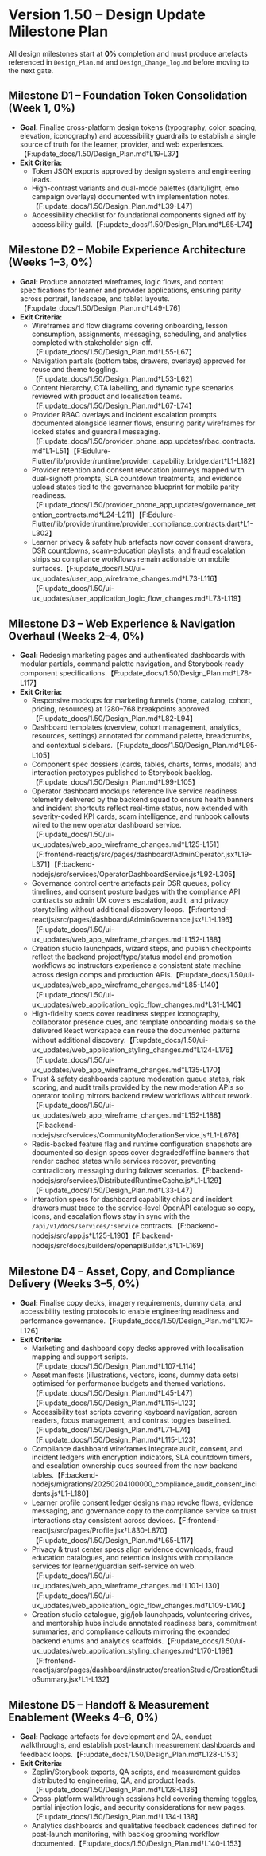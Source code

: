 # Version 1.50 – Design Update Milestone Plan

All design milestones start at **0%** completion and must produce artefacts referenced in `Design_Plan.md` and `Design_Change_log.md` before moving to the next gate.

## Milestone D1 – Foundation Token Consolidation (Week 1, 0%)
- **Goal:** Finalise cross-platform design tokens (typography, color, spacing, elevation, iconography) and accessibility guardrails to establish a single source of truth for the learner, provider, and web experiences.【F:update_docs/1.50/Design_Plan.md†L19-L37】
- **Exit Criteria:**
  - Token JSON exports approved by design systems and engineering leads.
  - High-contrast variants and dual-mode palettes (dark/light, emo campaign overlays) documented with implementation notes.【F:update_docs/1.50/Design_Plan.md†L39-L47】
  - Accessibility checklist for foundational components signed off by accessibility guild.【F:update_docs/1.50/Design_Plan.md†L65-L74】

## Milestone D2 – Mobile Experience Architecture (Weeks 1–3, 0%)
- **Goal:** Produce annotated wireframes, logic flows, and content specifications for learner and provider applications, ensuring parity across portrait, landscape, and tablet layouts.【F:update_docs/1.50/Design_Plan.md†L49-L76】
- **Exit Criteria:**
  - Wireframes and flow diagrams covering onboarding, lesson consumption, assignments, messaging, scheduling, and analytics completed with stakeholder sign-off.【F:update_docs/1.50/Design_Plan.md†L55-L67】
  - Navigation partials (bottom tabs, drawers, overlays) approved for reuse and theme toggling.【F:update_docs/1.50/Design_Plan.md†L53-L62】
  - Content hierarchy, CTA labelling, and dynamic type scenarios reviewed with product and localisation teams.【F:update_docs/1.50/Design_Plan.md†L67-L74】
  - Provider RBAC overlays and incident escalation prompts documented alongside learner flows, ensuring parity wireframes for locked states and guardrail messaging.【F:update_docs/1.50/provider_phone_app_updates/rbac_contracts.md†L1-L51】【F:Edulure-Flutter/lib/provider/runtime/provider_capability_bridge.dart†L1-L182】
  - Provider retention and consent revocation journeys mapped with dual-signoff prompts, SLA countdown treatments, and evidence upload states tied to the governance blueprint for mobile parity readiness.【F:update_docs/1.50/provider_phone_app_updates/governance_retention_contracts.md†L24-L211】【F:Edulure-Flutter/lib/provider/runtime/provider_compliance_contracts.dart†L1-L302】
  - Learner privacy & safety hub artefacts now cover consent drawers, DSR countdowns, scam-education playlists, and fraud escalation strips so compliance workflows remain actionable on mobile surfaces.【F:update_docs/1.50/ui-ux_updates/user_app_wireframe_changes.md†L73-L116】【F:update_docs/1.50/ui-ux_updates/user_application_logic_flow_changes.md†L73-L119】

## Milestone D3 – Web Experience & Navigation Overhaul (Weeks 2–4, 0%)
- **Goal:** Redesign marketing pages and authenticated dashboards with modular partials, command palette navigation, and Storybook-ready component specifications.【F:update_docs/1.50/Design_Plan.md†L78-L117】
- **Exit Criteria:**
  - Responsive mockups for marketing funnels (home, catalog, cohort, pricing, resources) at 1280–768 breakpoints approved.【F:update_docs/1.50/Design_Plan.md†L82-L94】
  - Dashboard templates (overview, cohort management, analytics, resources, settings) annotated for command palette, breadcrumbs, and contextual sidebars.【F:update_docs/1.50/Design_Plan.md†L95-L105】
  - Component spec dossiers (cards, tables, charts, forms, modals) and interaction prototypes published to Storybook backlog.【F:update_docs/1.50/Design_Plan.md†L99-L105】
  - Operator dashboard mockups reference live service readiness telemetry delivered by the backend squad to ensure health banners and incident shortcuts reflect real-time status, now extended with severity-coded KPI cards, scam intelligence, and runbook callouts wired to the new operator dashboard service.【F:update_docs/1.50/ui-ux_updates/web_app_wireframe_changes.md†L125-L151】【F:frontend-reactjs/src/pages/dashboard/AdminOperator.jsx†L19-L371】【F:backend-nodejs/src/services/OperatorDashboardService.js†L92-L305】
  - Governance control centre artefacts pair DSR queues, policy timelines, and consent posture badges with the compliance API contracts so admin UX covers escalation, audit, and privacy storytelling without additional discovery loops.【F:frontend-reactjs/src/pages/dashboard/AdminGovernance.jsx†L1-L196】【F:update_docs/1.50/ui-ux_updates/web_app_wireframe_changes.md†L152-L188】
  - Creation studio launchpads, wizard steps, and publish checkpoints reflect the backend project/type/status model and promotion workflows so instructors experience a consistent state machine across design comps and production APIs.【F:update_docs/1.50/ui-ux_updates/web_app_wireframe_changes.md†L85-L140】【F:update_docs/1.50/ui-ux_updates/web_application_logic_flow_changes.md†L31-L140】
  - High-fidelity specs cover readiness stepper iconography, collaborator presence cues, and template onboarding modals so the delivered React workspace can reuse the documented patterns without additional discovery.【F:update_docs/1.50/ui-ux_updates/web_application_styling_changes.md†L124-L176】【F:update_docs/1.50/ui-ux_updates/web_app_wireframe_changes.md†L135-L170】
  - Trust & safety dashboards capture moderation queue states, risk scoring, and audit trails provided by the new moderation APIs so operator tooling mirrors backend review workflows without rework.【F:update_docs/1.50/ui-ux_updates/web_app_wireframe_changes.md†L152-L188】【F:backend-nodejs/src/services/CommunityModerationService.js†L1-L676】
  - Redis-backed feature flag and runtime configuration snapshots are documented so design specs cover degraded/offline banners that render cached states while services recover, preventing contradictory messaging during failover scenarios.【F:backend-nodejs/src/services/DistributedRuntimeCache.js†L1-L129】【F:update_docs/1.50/Design_Plan.md†L33-L47】
  - Interaction specs for dashboard capability chips and incident drawers must trace to the service-level OpenAPI catalogue so copy, icons, and escalation flows stay in sync with the `/api/v1/docs/services/:service` contracts.【F:backend-nodejs/src/app.js†L125-L190】【F:backend-nodejs/src/docs/builders/openapiBuilder.js†L1-L169】

## Milestone D4 – Asset, Copy, and Compliance Delivery (Weeks 3–5, 0%)
- **Goal:** Finalise copy decks, imagery requirements, dummy data, and accessibility testing protocols to enable engineering readiness and performance governance.【F:update_docs/1.50/Design_Plan.md†L107-L126】
- **Exit Criteria:**
  - Marketing and dashboard copy decks approved with localisation mapping and support scripts.【F:update_docs/1.50/Design_Plan.md†L107-L114】
  - Asset manifests (illustrations, vectors, icons, dummy data sets) optimised for performance budgets and themed variations.【F:update_docs/1.50/Design_Plan.md†L45-L47】【F:update_docs/1.50/Design_Plan.md†L115-L123】
  - Accessibility test scripts covering keyboard navigation, screen readers, focus management, and contrast toggles baselined.【F:update_docs/1.50/Design_Plan.md†L71-L74】【F:update_docs/1.50/Design_Plan.md†L115-L123】
  - Compliance dashboard wireframes integrate audit, consent, and incident ledgers with encryption indicators, SLA countdown timers, and escalation ownership cues sourced from the new backend tables.【F:backend-nodejs/migrations/20250204100000_compliance_audit_consent_incidents.js†L1-L180】
  - Learner profile consent ledger designs map revoke flows, evidence messaging, and governance copy to the compliance service so trust interactions stay consistent across devices.【F:frontend-reactjs/src/pages/Profile.jsx†L830-L870】【F:update_docs/1.50/Design_Plan.md†L65-L117】
  - Privacy & trust center specs align evidence downloads, fraud education catalogues, and retention insights with compliance services for learner/guardian self-service on web.【F:update_docs/1.50/ui-ux_updates/web_app_wireframe_changes.md†L101-L130】【F:update_docs/1.50/ui-ux_updates/web_application_logic_flow_changes.md†L109-L140】
  - Creation studio catalogue, gig/job launchpads, volunteering drives, and mentorship hubs include annotated readiness bars, commitment summaries, and compliance callouts mirroring the expanded backend enums and analytics scaffolds.【F:update_docs/1.50/ui-ux_updates/web_application_styling_changes.md†L170-L198】【F:frontend-reactjs/src/pages/dashboard/instructor/creationStudio/CreationStudioSummary.jsx†L1-L132】

## Milestone D5 – Handoff & Measurement Enablement (Weeks 4–6, 0%)
- **Goal:** Package artefacts for development and QA, conduct walkthroughs, and establish post-launch measurement dashboards and feedback loops.【F:update_docs/1.50/Design_Plan.md†L128-L153】
- **Exit Criteria:**
  - Zeplin/Storybook exports, QA scripts, and measurement guides distributed to engineering, QA, and product leads.【F:update_docs/1.50/Design_Plan.md†L128-L136】
  - Cross-platform walkthrough sessions held covering theming toggles, partial injection logic, and security considerations for new pages.【F:update_docs/1.50/Design_Plan.md†L134-L138】
  - Analytics dashboards and qualitative feedback cadences defined for post-launch monitoring, with backlog grooming workflow documented.【F:update_docs/1.50/Design_Plan.md†L140-L153】
